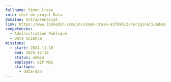```yaml
---
fullname: Simon Crase
role: chef de projet Data
domaine: Intraprenariat
link: https://www.linkedin.com/in/simon-crase-a3769613/?originalSubdomain=fr
competences:
  - Administration Publique
  - Data Science
missions:
  - start: 2024-11-18
    end: 2025-12-14
    status: admin
    employer: GIP MDS
    startups:
      - data-dsn
---
```

